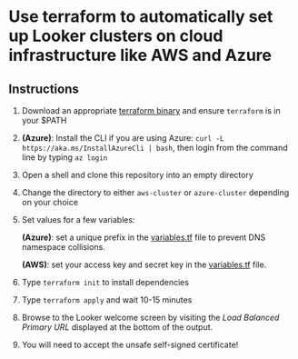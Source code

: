 # Use terraform to automatically set up Looker clusters on cloud infrastructure like AWS and Azure

## Instructions
1. Download an appropriate [terraform binary](https://www.terraform.io/downloads.html) and ensure `terraform` is in your $PATH
2. **(Azure)**: Install the CLI if you are using Azure:
`curl -L https://aka.ms/InstallAzureCli | bash`, then login from the command line by typing `az login`
3. Open a shell and clone this repository into an empty directory
4. Change the directory to either `aws-cluster` or `azure-cluster` depending on your choice
5. Set values for a few variables:

    **(Azure)**: set a unique prefix in the [variables.tf](https://github.com/drewgillson/looker_cluster_terraform/blob/master/azure-cluster/variables.tf) file to prevent DNS namespace collisions.

    **(AWS)**: set your access key and secret key in the [variables.tf](https://github.com/drewgillson/looker_cluster_terraform/blob/master/aws-cluster/variables.tf) file.

6. Type `terraform init` to install dependencies
7. Type `terraform apply` and wait 10-15 minutes

8. Browse to the Looker welcome screen by visiting the _Load Balanced Primary URL_ displayed at the bottom of the output.

9. You will need to accept the unsafe self-signed certificate!